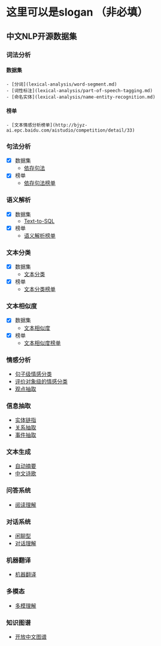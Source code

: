 # 这里可以是slogan （非必填）

## 中文NLP开源数据集

### 词法分析
#### 数据集
    - [分词](lexical-analysis/word-segment.md)   
    - [词性标注](lexical-analysis/part-of-speech-tagging.md)
    - [命名实体](lexical-analysis/name-entity-recognition.md)
#### 榜单
    - [文本情感分析榜单](http://bjyz-ai.epc.baidu.com/aistudio/competition/detail/33)

### 句法分析
* [x] 数据集
    - [依存句法](dependency-parsing/dependency-parsing.md)
* [x] 榜单
    - [依存句法榜单](http://bjyz-ai.epc.baidu.com/aistudio/competition/detail/33)
### 语义解析
* [x] 数据集
    - [Text-to-SQL](semantic-parsing/semantic-parsing.md)
* [x] 榜单
    - [语义解析榜单](http://bjyz-ai.epc.baidu.com/aistudio/competition/detail/33)
### 文本分类
* [x] 数据集
    - [文本分类](text-classification/text-classification.md)
* [x] 榜单
    - [文本分类榜单](http://bjyz-ai.epc.baidu.com/aistudio/competition/detail/33)
### 文本相似度
* [x] 数据集
    - [文本相似度](text-similarity/text-similarity.md)
* [x] 榜单
    - [文本相似度榜单](http://bjyz-ai.epc.baidu.com/aistudio/competition/detail/33)
### 情感分析
- [句子级情感分类](sentiment-analysis/sentiment-classification.md)
- [评价对象级的情感分类](sentiment-analysis/aspect-level-sentiment-classification.md)
- [观点抽取](sentiment-analysis/opinion-role-labeling.md)

### 信息抽取
- [实体链指](information-extraction/entity_linking.md)
- [关系抽取](information-extraction/relation-extraction.md)
- [事件抽取](information-extraction/event-extraction.md)

### 文本生成
- [自动摘要](text-generation/automatic-summarization.md)
- [中文诗歌](text-generation/chinese-poetry.md)

### 问答系统
- [阅读理解](question-answering/mrc.md)

### 对话系统
- [闲聊型](dialog/open-domain-dialog.md)
- [对话理解](dialog/task-based/spoken-language-understanding.md)

### 机器翻译
- [机器翻译](machine-translation/machine-translation.md)
### 多模态
- [多模理解](multimodal/multimodal.md)

### 知识图谱
- [开放中文图谱](knowledge-graph/open-knowledge-graph.md)
